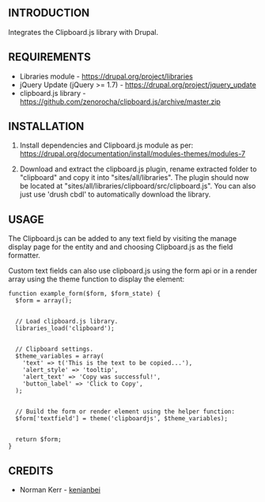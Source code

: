 INTRODUCTION
------------
Integrates the Clipboard.js library with Drupal.

REQUIREMENTS
------------
 * Libraries module - https://drupal.org/project/libraries
 * jQuery Update (jQuery >= 1.7) - https://drupal.org/project/jquery_update
 * clipboard.js library - https://github.com/zenorocha/clipboard.js/archive/master.zip

INSTALLATION
------------
1. Install dependencies and Clipboard.js module as per:
   https://drupal.org/documentation/install/modules-themes/modules-7

2. Download and extract the clipboard.js plugin, rename extracted folder to
   "clipboard" and copy it into "sites/all/libraries". The plugin should
   now be located at "sites/all/libraries/clipboard/src/clipboard.js". You can
   also just use 'drush cbdl' to automatically download the library.

USAGE
-----
The Clipboard.js can be added to any text field by visiting the manage display
page for the entity and and choosing Clipboard.js as the field formatter.

Custom text fields can also use clipboard.js using the form api or in a render
array using the theme function to display the element:

    function example_form($form, $form_state) {
      $form = array();
    
      
      // Load clipboard.js library.
      libraries_load('clipboard');
    
      
      // Clipboard settings.      
      $theme_variables = array(
        'text' => t('This is the text to be copied...'), 
        'alert_style' => 'tooltip', 
        'alert_text' => 'Copy was successful!', 
        'button_label' => 'Click to Copy',
      );

      
      // Build the form or render element using the helper function:
      $form['textfield'] = theme('clipboardjs', $theme_variables);
    
      
      return $form;
    }


CREDITS
-------
* Norman Kerr - [kenianbei](https://drupal.org/user/778980)
